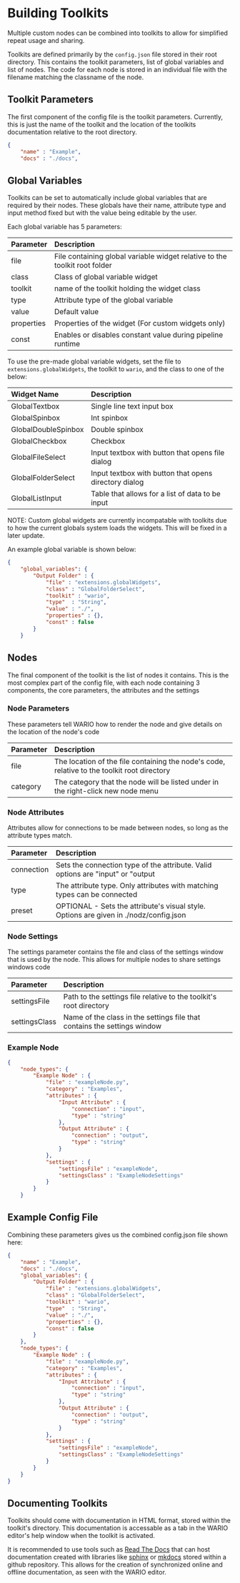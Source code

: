 # Building Toolkits

Multiple custom nodes can be combined into toolkits to allow for simplified repeat usage and sharing.

Toolkits are defined primarily by the ```config.json``` file stored in their root directory. This contains the toolkit parameters, list of global variables and list of nodes. The code for each node is stored in an individual file with the filename matching the classname of the node.

## Toolkit Parameters

The first component of the config file is the toolkit parameters. Currently, this is just the name of the toolkit and the location of the toolkits documentation relative to the root directory. 

```json
{
    "name" : "Example",
    "docs" : "./docs",
```

## Global Variables

Toolkits can be set to automatically include global variables that are required by their nodes. These globals have their name, attribute type and input method fixed but with the value being editable by the user.

Each global variable has 5 parameters:

| Parameter | Description | 
| :--- | :--- | 
| file | File containing global variable widget relative to the toolkit root folder | 
| class | Class of global variable widget | 
| toolkit | name of the toolkit holding the widget class |
| type | Attribute type of the global variable | 
| value | Default value | 
| properties | Properties of the widget (For custom widgets only) |
| const | Enables or disables constant value during pipeline runtime | 

To use the pre-made global variable widgets, set the file to ```extensions.globalWidgets```, the toolkit to ```wario```, and the class to one of the below:

| Widget Name | Description | 
| :--- | :--- | 
| GlobalTextbox | Single line text input box | 
| GlobalSpinbox | Int spinbox | 
| GlobalDoubleSpinbox | Double spinbox | 
| GlobalCheckbox | Checkbox | 
| GlobalFileSelect | Input textbox with button that opens file dialog | 
| GlobalFolderSelect | Input textbox with button that opens directory dialog | 
| GlobalListInput | Table that allows for a list of data to be input | 

NOTE: Custom global widgets are currently incompatable with toolkits due to how the current globals system loads the widgets. This will be fixed in a later update.

An example global variable is shown below:

```json
{
    "global_variables": {
        "Output Folder" : {
            "file" : "extensions.globalWidgets",
            "class" : "GlobalFolderSelect",
            "toolkit" : "wario",
            "type"  : "String",
            "value" : "./",
            "properties" : {},
            "const" : false
        }
    }
```

## Nodes

The final component of the toolkit is the list of nodes it contains. This is the most complex part of the config file, with each node containing 3 components, the core parameters, the attributes and the settings

### Node Parameters

These parameters tell WARIO how to render the node and give details on the location of the node's code

| Parameter | Description | 
| :--- | :--- | 
| file | The location of the file containing the node's code, relative to the toolkit root directory | 
| category | The category that the node will be listed under in the right-click new node menu |  

### Node Attributes

Attributes allow for connections to be made between nodes, so long as the attribute types match.

| Parameter | Description | 
| :--- | :--- | 
| connection | Sets the connection type of the attribute. Valid options are "input" or "output |
| type | The attribute type. Only attributes with matching types can be connected | 
| preset | OPTIONAL - Sets the attribute's visual style. Options are given in ./nodz/config.json |


### Node Settings

The settings parameter contains the file and class of the settings window that is used by the node. This allows for multiple nodes to share settings windows code

| Parameter | Description | 
| :--- | :--- | 
| settingsFile | Path to the settings file relative to the toolkit's root directory | 
| settingsClass | Name of the class in the settings file that contains the settings window | 

### Example Node

```json
{
    "node_types": {
        "Example Node" : {
            "file" : "exampleNode.py",
            "category" : "Examples",
            "attributes" : {
                "Input Attribute" : {
                    "connection" : "input",
                    "type" : "string"
                },
                "Output Attribute" : {
                    "connection" : "output",
                    "type" : "string"
                }
            },
            "settings" : {
                "settingsFile" : "exampleNode",
                "settingsClass" : "ExampleNodeSettings"
            }  
        }
    }
```

## Example Config File

Combining these parameters gives us the combined config.json file shown here:

```json
{
    "name" : "Example",
    "docs" : "./docs",
    "global_variables": {
        "Output Folder" : {
            "file" : "extensions.globalWidgets",
            "class" : "GlobalFolderSelect",
            "toolkit" : "wario",
            "type"  : "String",
            "value" : "./",
            "properties" : {},
            "const" : false
        }
    },
    "node_types": {
        "Example Node" : {
            "file" : "exampleNode.py",
            "category" : "Examples",
            "attributes" : {
                "Input Attribute" : {
                    "connection" : "input",
                    "type" : "string"
                },
                "Output Attribute" : {
                    "connection" : "output",
                    "type" : "string"
                }
            },
            "settings" : {
                "settingsFile" : "exampleNode",
                "settingsClass" : "ExampleNodeSettings"
            }  
        }
    }
}
```

## Documenting Toolkits

Toolkits should come with documentation in HTML format, stored within the toolkit's directory. This documentation is accessable as a tab in the WARIO editor's help window when the toolkit is activated.

It is recommended to use tools such as [Read The Docs](https://readthedocs.org/) that can host documentation created with libraries like [sphinx](https://www.sphinx-doc.org/en/master/index.html) or [mkdocs](https://www.mkdocs.org/) stored within a github repository. This allows for the creation of synchronized online and offline documentation, as seen with the WARIO editor.